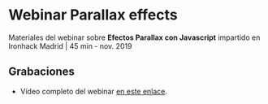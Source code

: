 # Webinar Parallax effects

Materiales del webinar sobre **Efectos Parallax con Javascript** impartido en Ironhack Madrid | 45 min - nov. 2019

## Grabaciones

- Vídeo completo del webinar [en este enlace](https://youtu.be/0bO0G6-tZiA?t=545).
